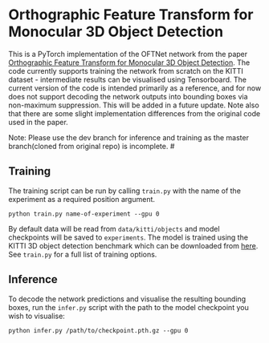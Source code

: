 # Orthographic Feature Transform for Monocular 3D Object Detection

This is a PyTorch implementation of the OFTNet network from the paper [Orthographic Feature Transform for Monocular 3D Object Detection](https://arxiv.org/abs/1811.08188). The code currently supports training the network from scratch on the KITTI dataset - intermediate results can be visualised using Tensorboard. The current version of the code is intended primarily as a reference, and for now does not support decoding the network outputs into bounding boxes via non-maximum suppression. This will be added in a future update. Note also that there are some slight implementation differences from the original code used in the paper.

Note: Please use the dev branch for inference and training as the master branch(cloned from original repo) is incomplete. #

## Training
The training script can be run by calling `train.py` with the name of the experiment as a required position argument. 
```
python train.py name-of-experiment --gpu 0
```
By default data will be read from `data/kitti/objects` and model checkpoints will be saved to `experiments`. The model is trained using the KITTI 3D object detection benchmark which can be downloaded from [here](http://www.cvlibs.net/datasets/kitti/eval_object.php?obj_benchmark=3d). See `train.py` for a full list of training options.

## Inference
To decode the network predictions and visualise the resulting bounding boxes, run the `infer.py` script with the path to the model checkpoint you wish to visualise:
```
python infer.py /path/to/checkpoint.pth.gz --gpu 0
```

